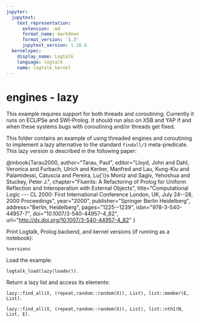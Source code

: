 ```yaml
---
jupyter:
  jupytext:
    text_representation:
      extension: .md
      format_name: markdown
      format_version: '1.3'
      jupytext_version: 1.16.6
  kernelspec:
    display_name: Logtalk
    language: logtalk
    name: logtalk_kernel
---
```


<!--
________________________________________________________________________

This file is part of Logtalk <https://logtalk.org/>  
SPDX-FileCopyrightText: 1998-2025 Paulo Moura <pmoura@logtalk.org>  
SPDX-License-Identifier: Apache-2.0

Licensed under the Apache License, Version 2.0 (the "License");
you may not use this file except in compliance with the License.
You may obtain a copy of the License at

    http://www.apache.org/licenses/LICENSE-2.0

Unless required by applicable law or agreed to in writing, software
distributed under the License is distributed on an "AS IS" BASIS,
WITHOUT WARRANTIES OR CONDITIONS OF ANY KIND, either express or implied.
See the License for the specific language governing permissions and
limitations under the License.
________________________________________________________________________
-->

# engines - lazy

This example requires support for both threads and coroutining. Currently it
runs on ECLiPSe and SWI-Prolog. It should run also on XSB and YAP if and when
these systems bugs with coroutining and/or threads get fixed.

This folder contains an example of using threaded engines and coroutining to
implement a lazy alternative to the standard `findall/3` meta-predicate. This
lazy version is described in the following paper:

@inbook{Tarau2000,
	author="Tarau, Paul",
	editor="Lloyd, John and Dahl, Veronica and Furbach, Ulrich and Kerber, Manfred and Lau, Kung-Kiu and Palamidessi, Catuscia and Pereira, Lu{\'i}s Moniz and Sagiv, Yehoshua and Stuckey, Peter J.",
	chapter="Fluents: A Refactoring of Prolog for Uniform Reflection and Interoperation with External Objects",
	title="Computational Logic --- CL 2000: First International Conference London, UK, July 24--28, 2000 Proceedings",
	year="2000",
	publisher="Springer Berlin Heidelberg",
	address="Berlin, Heidelberg",
	pages="1225--1239",
	isbn="978-3-540-44957-7",
	doi="10.1007/3-540-44957-4_82",
	url="http://dx.doi.org/10.1007/3-540-44957-4_82"
}

Print Logtalk, Prolog backend, and kernel versions (if running as a notebook):

```logtalk
%versions
```

Load the example:

```logtalk
logtalk_load(lazy(loader)).
```

Return a lazy list and access its elements:

```logtalk
lazy::find_all(X, (repeat,random::random(X)), List), list::member(E, List).
```

<!--
List = [0.915656206971831|_G118],
E = 0.915656206971831,
freeze(_G118, '$lazy#0.source_lazy_list#2'(4, _G118, <lazy,user,lazy,lazy,c(user,user,r(user,lazy,[],[]))-[(repeat,random::random(X))],[],>)) ;

List = [0.915656206971831, 0.6669572934854013|_G155],
E = 0.6669572934854013,
freeze(_G155, '$lazy#0.source_lazy_list#2'(4, _G155, <lazy,user,lazy,lazy,c(user,user,r(user,lazy,[],[]))-[(repeat,random::random(X))],[],>)) ;

List = [0.915656206971831, 0.47712105608919275, 0.5965100813402789|_G194],
E = 0.5965100813402789,
freeze(_G194, '$lazy#0.source_lazy_list#2'(4, _G194, <lazy,user,lazy,lazy,c(user,user,r(user,lazy,[],[]))-[(repeat,random::random(X))],[],>)) ;
List = [0.915656206971831, 0.47712105608919275, 0.14210821770124227, 0.20944855618709624|_G395],

...
-->

```logtalk
lazy::find_all(X, (repeat,random::random(X)), List), list::nth1(N, List, E).
```

<!--
List = [0.09230089279334841|_G3527],
N = 1,
E = 0.09230089279334841,
freeze(_G3527, '$lazy#0.source_lazy_list#2'(1, _G3527, <lazy,user,lazy,lazy,c(user,user,r(user,lazy,[],[]))-[(repeat,random::random(X))],[],>)) ;

List = [0.09230089279334841, 0.4435846174457203|_G3589],
N = 2,
E = 0.4435846174457203,
freeze(_G3589, '$lazy#0.source_lazy_list#2'(1, _G3589, <lazy,user,lazy,lazy,c(user,user,r(user,lazy,[],[]))-[(repeat,random::random(X))],[],>)) ;

List = [0.09230089279334841, 0.7230402056221108, 0.94581636451987|_G3651],
N = 3,
E = 0.94581636451987,
freeze(_G3651, '$lazy#0.source_lazy_list#2'(1, _G3651, <lazy,user,lazy,lazy,c(user,user,r(user,lazy,[],[]))-[(repeat,random::random(X))],[],>)) ;

...
-->
